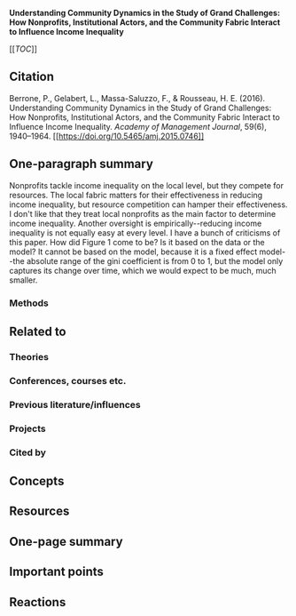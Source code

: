**Understanding Community Dynamics in the Study of Grand Challenges: How Nonprofits, Institutional Actors, and the Community Fabric Interact to Influence Income Inequality**

[[_TOC_]]

## Citation

Berrone, P., Gelabert, L., Massa-Saluzzo, F., & Rousseau, H. E. (2016). Understanding Community Dynamics in the Study of Grand Challenges: How Nonprofits, Institutional Actors, and the Community Fabric Interact to Influence Income Inequality. *Academy of Management Journal*, 59(6), 1940–1964. [[https://doi.org/10.5465/amj.2015.0746]]

## One-paragraph summary

Nonprofits tackle income inequality on the local level, but they compete for resources. The local fabric matters for their effectiveness in reducing income inequality, but resource competition can hamper their effectiveness. I don't like that they treat local nonprofits as the main factor to determine income inequality. Another oversight is empirically--reducing income inequality is not equally easy at every level. I have a bunch of criticisms of this paper. How did Figure 1 come to be? Is it based on the data or the model? It cannot be based on the model, because it is a fixed effect model--the absolute range of the gini coefficient is from 0 to 1, but the model only captures its change over time, which we would expect to be much, much smaller.

### Methods

## Related to

### Theories

### Conferences, courses etc.

### Previous literature/influences

### Projects

### Cited by

## Concepts

## Resources

## One-page summary

## Important points

## Reactions
